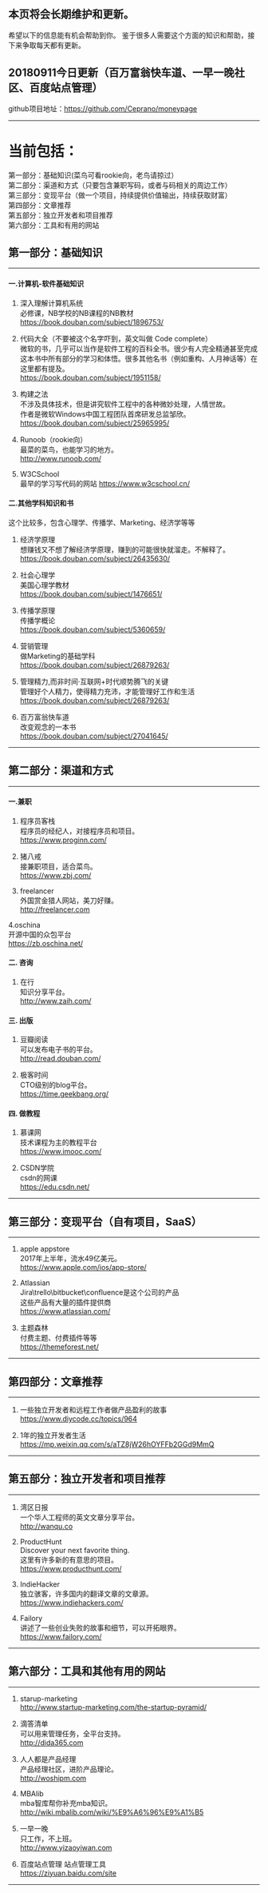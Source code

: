
## 本页将会长期维护和更新。
希望以下的信息能有机会帮助到你。
鉴于很多人需要这个方面的知识和帮助，接下来争取每天都有更新。

20180911今日更新（百万富翁快车道、一早一晚社区、百度站点管理）
----------

github项目地址：https://github.com/Ceprano/moneypage  

---
当前包括：
===
第一部分：基础知识(菜鸟可看rookie向，老鸟请掠过）   
第二部分：渠道和方式（只要包含兼职写码，或者与码相关的周边工作）   
第三部分：变现平台（做一个项目，持续提供价值输出，持续获取财富）   
第四部分：文章推荐   
第五部分：独立开发者和项目推荐   
第六部分：工具和有用的网站   

## 第一部分：基础知识
---
#### 一.计算机-软件基础知识

1. 深入理解计算机系统   
必修课，NB学校的NB课程的NB教材   
https://book.douban.com/subject/1896753/

2. 代码大全（不要被这个名字吓到，英文叫做 Code complete）   
微软的书，几乎可以当作是软件工程的百科全书。很少有人完全精通甚至完成这本书中所有部分的学习和体悟。很多其他名书（例如重构、人月神话等）在这里都有提及。   
https://book.douban.com/subject/1951158/

3. 构建之法   
不涉及具体技术，但是讲究软件工程中的各种微妙处理，人情世故。   
作者是微软Windows中国工程团队首席研发总监邹欣。   
https://book.douban.com/subject/25965995/

4. Runoob（rookie向）   
最菜的菜鸟，也能学习的地方。   
http://www.runoob.com/

5. W3CSchool   
最早的学习写代码的网站
https://www.w3cschool.cn/  


#### 二.其他学科知识和书
这个比较多，包含心理学、传播学、Marketing、经济学等等

1. 经济学原理   
想赚钱又不想了解经济学原理，赚到的可能很快就溜走。不解释了。   
https://book.douban.com/subject/26435630/

2. 社会心理学   
美国心理学教材   
https://book.douban.com/subject/1476651/

3. 传播学原理   
传播学概论   
https://book.douban.com/subject/5360659/

4. 营销管理   
做Marketing的基础学科   
https://book.douban.com/subject/26879263/

5. 管理精力,而非时间·互联网+时代顺势腾飞的关键    
管理好个人精力，使得精力充沛，才能管理好工作和生活   
https://book.douban.com/subject/26879263/

6. 百万富翁快车道    
改变观念的一本书   
https://book.douban.com/subject/27041645/

---
## 第二部分：渠道和方式
---
#### 一.兼职

1. 程序员客栈   
程序员的经纪人，对接程序员和项目。   
https://www.proginn.com/

2. 猪八戒   
接兼职项目，适合菜鸟。   
https://www.zbj.com/

3. freelancer   
外国赏金猎人网站，美刀好赚。   
http://freelancer.com

4.oschina   
开源中国的众包平台    
https://zb.oschina.net/   

#### 二. 咨询

1. 在行   
知识分享平台。   
http://www.zaih.com/

#### 三. 出版

1. 豆瓣阅读   
可以发布电子书的平台。   
http://read.douban.com/

2. 极客时间   
CTO级别的blog平台。   
https://time.geekbang.org/

#### 四. 做教程

1. 慕课网   
技术课程为主的教程平台   
https://www.imooc.com/

2. CSDN学院   
csdn的网课   
https://edu.csdn.net/


----
## 第三部分：变现平台（自有项目，SaaS）
----

1. apple appstore   
2017年上半年，流水49亿美元。   
https://www.apple.com/ios/app-store/

2. Atlassian   
Jira\trello\bitbucket\confluence是这个公司的产品     
这些产品有大量的插件提供商     
https://www.atlassian.com/  

3. 主题森林   
付费主题、付费插件等等    
https://themeforest.net/  


----
## 第四部分：文章推荐
---

1. 一些独立开发者和远程工作者做产品盈利的故事  
https://www.diycode.cc/topics/964  



2. 1年的独立开发者生活  
https://mp.weixin.qq.com/s/aTZ8jW26hOYFFb2GGd9MmQ  
---
## 第五部分：独立开发者和项目推荐
---

1. 湾区日报  
一个华人工程师的英文文章分享平台。  
http://wanqu.co

2. ProductHunt  
Discover your next favorite thing.  
这里有许多新的有意思的项目。  
https://www.producthunt.com/  

3. IndieHacker  
独立骇客，许多国内的翻译文章的文章源。  
https://www.indiehackers.com/  

4. Failory  
讲述了一些创业失败的故事和细节，可以开拓眼界。   
https://www.failory.com/  

---
## 第六部分：工具和其他有用的网站
---

1. starup-marketing  
http://www.startup-marketing.com/the-startup-pyramid/

2. 滴答清单  
可以用来管理任务，全平台支持。   
http://dida365.com

3. 人人都是产品经理  
产品经理社区，进阶产品理论。   
http://woshipm.com   

4. MBAlib   
mba智库帮你补充mba知识。   
http://wiki.mbalib.com/wiki/%E9%A6%96%E9%A1%B5

5. 一早一晚   
只工作，不上班。   
http://www.yizaoyiwan.com   

6. 百度站点管理
站点管理工具   
https://ziyuan.baidu.com/site   






---
